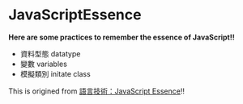 # JavaScriptEssence

**Here are some practices to remember the essence of JavaScript!!**

+ 資料型態 datatype
+ 變數 variables
+ 模擬類別 initate class

This is origined from [語言技術：JavaScript Essence](http://openhome.cc/Gossip/JavaScript/)!!

